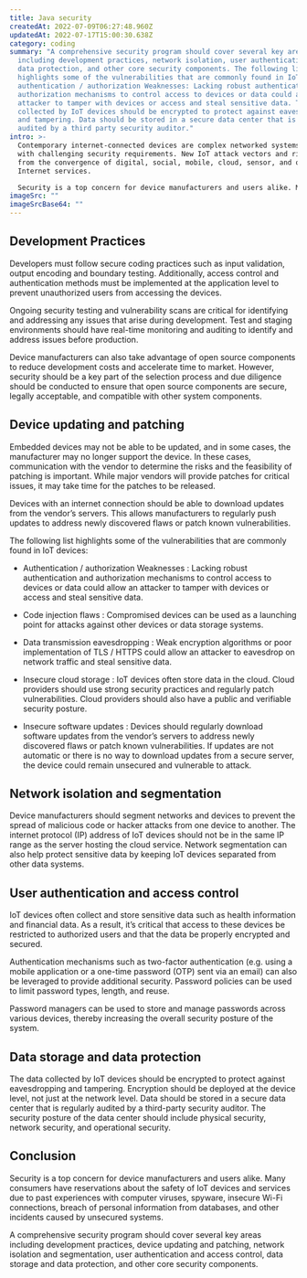 ```yaml
---
title: Java security
createdAt: 2022-07-09T06:27:48.960Z
updatedAt: 2022-07-17T15:00:30.638Z
category: coding
summary: "A comprehensive security program should cover several key areas
  including development practices, network isolation, user authentication and
  data protection, and other core security components. The following list
  highlights some of the vulnerabilities that are commonly found in IoT devices:
  authentication / authorization Weaknesses: Lacking robust authentication and
  authorization mechanisms to control access to devices or data could allow an
  attacker to tamper with devices or access and steal sensitive data. The data
  collected by IoT devices should be encrypted to protect against eavesdropping
  and tampering. Data should be stored in a secure data center that is regularly
  audited by a third party security auditor."
intro: >-
  Contemporary internet-connected devices are complex networked systems
  with challenging security requirements. New IoT attack vectors and risks arise
  from the convergence of digital, social, mobile, cloud, sensor, and other new
  Internet services. 

  Security is a top concern for device manufacturers and users alike. Many consumers have reservations about the safety of IoT devices and services due to past experiences with computer viruses, spyware, insecure Wi-Fi connections, breach of personal information from databases and other incidents caused by unsecured systems. Security must be addressed from the beginning of each product lifecycle. Each phase requires an appropriate set of security measures to protect data against theft or sabotage as well as insider threats such as malicious insiders or rogue employees with privileged access. A comprehensive security program should cover several key areas including:
imageSrc: ""
imageSrcBase64: ""
---
```


## Development Practices

Developers must follow secure coding practices such as input validation, output encoding and boundary testing. Additionally, access control and authentication methods must be implemented at the application level to prevent unauthorized users from accessing the devices.

Ongoing security testing and vulnerability scans are critical for identifying and addressing any issues that arise during development. Test and staging environments should have real-time monitoring and auditing to identify and address issues before production.

Device manufacturers can also take advantage of open source components to reduce development costs and accelerate time to market. However, security should be a key part of the selection process and due diligence should be conducted to ensure that open source components are secure, legally acceptable, and compatible with other system components.

## Device updating and patching

Embedded devices may not be able to be updated, and in some cases, the manufacturer may no longer support the device. In these cases, communication with the vendor to determine the risks and the feasibility of patching is important. While major vendors will provide patches for critical issues, it may take time for the patches to be released.

Devices with an internet connection should be able to download updates from the vendor’s servers. This allows manufacturers to regularly push updates to address newly discovered flaws or patch known vulnerabilities.

The following list highlights some of the vulnerabilities that are commonly found in IoT devices:

- Authentication / authorization Weaknesses : Lacking robust authentication and authorization mechanisms to control access to devices or data could allow an attacker to tamper with devices or access and steal sensitive data.

- Code injection flaws : Compromised devices can be used as a launching point for attacks against other devices or data storage systems.

- Data transmission eavesdropping : Weak encryption algorithms or poor implementation of TLS / HTTPS could allow an attacker to eavesdrop on network traffic and steal sensitive data.

- Insecure cloud storage : IoT devices often store data in the cloud. Cloud providers should use strong security practices and regularly patch vulnerabilities. Cloud providers should also have a public and verifiable security posture.

- Insecure software updates : Devices should regularly download software updates from the vendor’s servers to address newly discovered flaws or patch known vulnerabilities. If updates are not automatic or there is no way to download updates from a secure server, the device could remain unsecured and vulnerable to attack.

## Network isolation and segmentation

Device manufacturers should segment networks and devices to prevent the spread of malicious code or hacker attacks from one device to another. The internet protocol (IP) address of IoT devices should not be in the same IP range as the server hosting the cloud service. Network segmentation can also help protect sensitive data by keeping IoT devices separated from other data systems.

## User authentication and access control

IoT devices often collect and store sensitive data such as health information and financial data. As a result, it’s critical that access to these devices be restricted to authorized users and that the data be properly encrypted and secured.

Authentication mechanisms such as two-factor authentication (e.g. using a mobile application or a one-time password (OTP) sent via an email) can also be leveraged to provide additional security. Password policies can be used to limit password types, length, and reuse.

Password managers can be used to store and manage passwords across various devices, thereby increasing the overall security posture of the system.

## Data storage and data protection

The data collected by IoT devices should be encrypted to protect against eavesdropping and tampering. Encryption should be deployed at the device level, not just at the network level. Data should be stored in a secure data center that is regularly audited by a third-party security auditor. The security posture of the data center should include physical security, network security, and operational security.

## Conclusion

Security is a top concern for device manufacturers and users alike. Many consumers have reservations about the safety of IoT devices and services due to past experiences with computer viruses, spyware, insecure Wi-Fi connections, breach of personal information from databases, and other incidents caused by unsecured systems.

A comprehensive security program should cover several key areas including development practices, device updating and patching, network isolation and segmentation, user authentication and access control, data storage and data protection, and other core security components.
